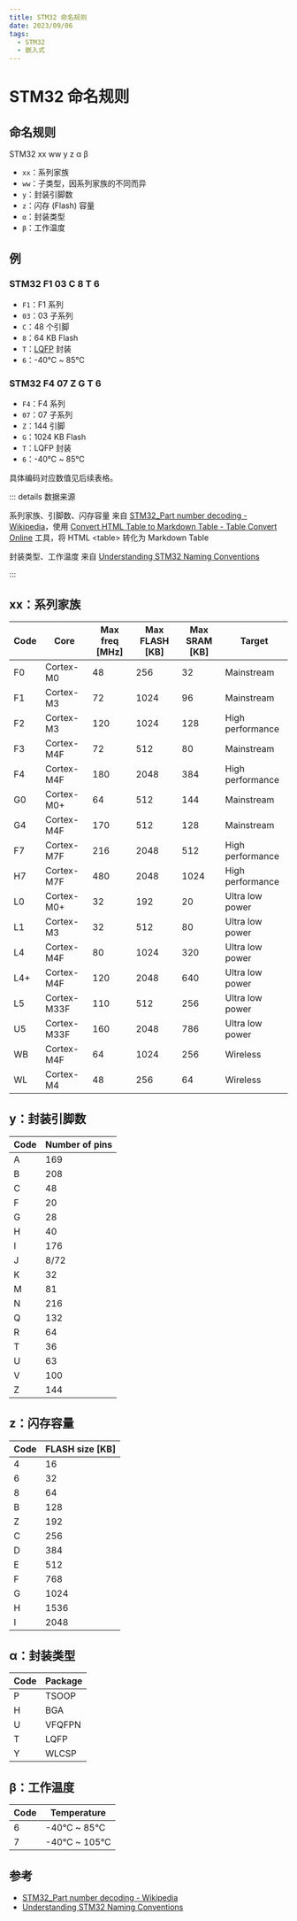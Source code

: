 ```yaml
---
title: STM32 命名规则
date: 2023/09/06
tags: 
  - STM32
  - 嵌入式
---
```


# STM32 命名规则

## 命名规则

STM32 xx ww y z α β

- `xx`：系列家族
- `ww`：子类型，因系列家族的不同而异
- `y`：封装引脚数
- `z`：闪存 (Flash) 容量
- `α`：封装类型
- `β`：工作温度

## 例

### STM32 F1 03 C 8 T 6

- `F1`：F1 系列
- `03`：03 子系列
- `C`：48 个引脚
- `8`：64 KB Flash
- `T`：[LQFP](https://en.wikipedia.org/wiki/Quad_flat_package#LQFP) 封装
- `6`：-40℃ ~ 85℃

### STM32 F4 07 Z G T 6

- `F4`：F4 系列
- `07`：07 子系列
- `Z`：144 引脚
- `G`：1024 KB Flash
- `T`：LQFP 封装
- `6`：-40℃ ~ 85℃

具体编码对应数值见后续表格。

::: details 数据来源

系列家族、引脚数、闪存容量 来自 [STM32_Part number decoding - Wikipedia](https://en.wikipedia.org/wiki/STM32#Part_number_decoding)，使用 [Convert HTML Table to Markdown Table - Table Convert Online](https://tableconvert.com/html-to-markdown) 工具，将 HTML &lt;table&gt; 转化为 Markdown Table

封装类型、工作温度 来自 [Understanding STM32 Naming Conventions](https://www.digikey.com/en/maker/blogs/2020/understanding-stm32-naming-conventions)

:::

## xx：系列家族

| Code | Core        | Max freq [MHz] | Max FLASH [KB] | Max SRAM [KB] | Target           |
| ---- | ----------- | -------------- | -------------- | ------------- | ---------------- |
| F0   | Cortex-M0   | 48             | 256            | 32            | Mainstream       |
| F1   | Cortex-M3   | 72             | 1024           | 96            | Mainstream       |
| F2   | Cortex-M3   | 120            | 1024           | 128           | High performance |
| F3   | Cortex-M4F  | 72             | 512            | 80            | Mainstream       |
| F4   | Cortex-M4F  | 180            | 2048           | 384           | High performance |
| G0   | Cortex-M0+  | 64             | 512            | 144           | Mainstream       |
| G4   | Cortex-M4F  | 170            | 512            | 128           | Mainstream       |
| F7   | Cortex-M7F  | 216            | 2048           | 512           | High performance |
| H7   | Cortex-M7F  | 480            | 2048           | 1024          | High performance |
| L0   | Cortex-M0+  | 32             | 192            | 20            | Ultra low power  |
| L1   | Cortex-M3   | 32             | 512            | 80            | Ultra low power  |
| L4   | Cortex-M4F  | 80             | 1024           | 320           | Ultra low power  |
| L4+  | Cortex-M4F  | 120            | 2048           | 640           | Ultra low power  |
| L5   | Cortex-M33F | 110            | 512            | 256           | Ultra low power  |
| U5   | Cortex-M33F | 160            | 2048           | 786           | Ultra low power  |
| WB   | Cortex-M4F  | 64             | 1024           | 256           | Wireless         |
| WL   | Cortex-M4   | 48             | 256            | 64            | Wireless         |

## y：封装引脚数

| Code | Number of pins |
| ---- | -------------- |
| A    | 169            |
| B    | 208            |
| C    | 48             |
| F    | 20             |
| G    | 28             |
| H    | 40             |
| I    | 176            |
| J    | 8/72           |
| K    | 32             |
| M    | 81             |
| N    | 216            |
| Q    | 132            |
| R    | 64             |
| T    | 36             |
| U    | 63             |
| V    | 100            |
| Z    | 144            |

## z：闪存容量

| Code | FLASH size [KB] |
| ---- | --------------- |
| 4    | 16              |
| 6    | 32              |
| 8    | 64              |
| B    | 128             |
| Z    | 192             |
| C    | 256             |
| D    | 384             |
| E    | 512             |
| F    | 768             |
| G    | 1024            |
| H    | 1536            |
| I    | 2048            |

## α：封装类型

| Code | Package |
| ---- | ------- |
| P    | TSOOP   |
| H    | BGA     |
| U    | VFQFPN  |
| T    | LQFP    |
| Y    | WLCSP   |

## β：工作温度

| Code | Temperature |
| ---- | ----------- |
| 6    | -40℃ ~ 85℃  |
| 7    | -40℃ ~ 105℃ |

## 参考

- [STM32_Part number decoding - Wikipedia](https://en.wikipedia.org/wiki/STM32#Part_number_decoding)
- [Understanding STM32 Naming Conventions](https://www.digikey.com/en/maker/blogs/2020/understanding-stm32-naming-conventions)
